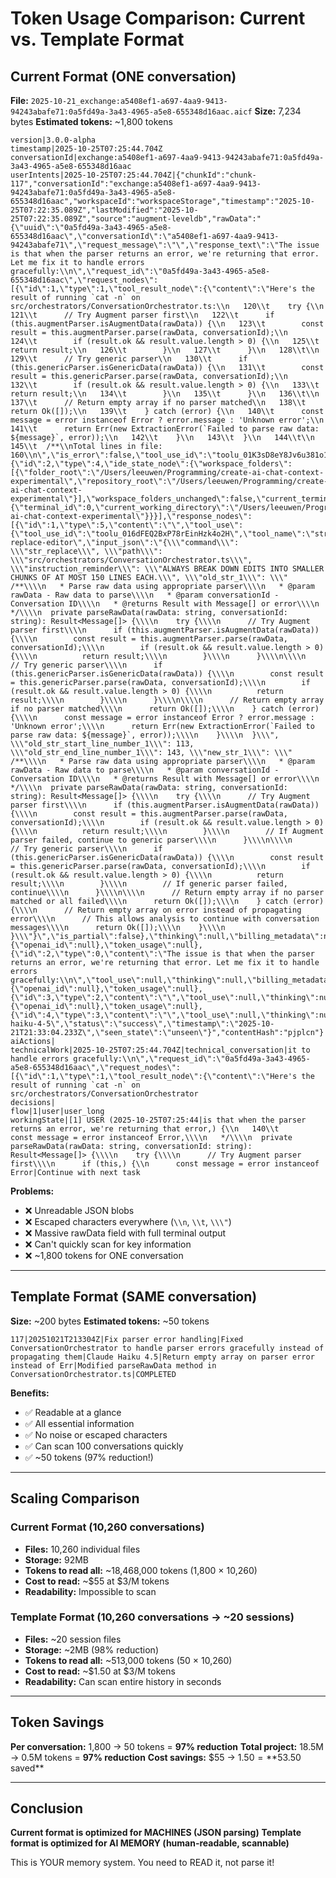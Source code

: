 # Token Usage Comparison: Current vs. Template Format

## Current Format (ONE conversation)
**File:** `2025-10-21_exchange:a5408ef1-a697-4aa9-9413-94243abafe71:0a5fd49a-3a43-4965-a5e8-655348d16aac.aicf`
**Size:** 7,234 bytes
**Estimated tokens:** ~1,800 tokens

```
version|3.0.0-alpha
timestamp|2025-10-25T07:25:44.704Z
conversationId|exchange:a5408ef1-a697-4aa9-9413-94243abafe71:0a5fd49a-3a43-4965-a5e8-655348d16aac
userIntents|2025-10-25T07:25:44.704Z|{"chunkId":"chunk-117","conversationId":"exchange:a5408ef1-a697-4aa9-9413-94243abafe71:0a5fd49a-3a43-4965-a5e8-655348d16aac","workspaceId":"workspaceStorage","timestamp":"2025-10-25T07:22:35.089Z","lastModified":"2025-10-25T07:22:35.089Z","source":"augment-leveldb","rawData":"{\"uuid\":\"0a5fd49a-3a43-4965-a5e8-655348d16aac\",\"conversationId\":\"a5408ef1-a697-4aa9-9413-94243abafe71\",\"request_message\":\"\",\"response_text\":\"The issue is that when the parser returns an error, we're returning that error. Let me fix it to handle errors gracefully:\\n\",\"request_id\":\"0a5fd49a-3a43-4965-a5e8-655348d16aac\",\"request_nodes\":[{\"id\":1,\"type\":1,\"tool_result_node\":{\"content\":\"Here's the result of running `cat -n` on src/orchestrators/ConversationOrchestrator.ts:\\n   120\\t    try {\\n   121\\t      // Try Augment parser first\\n   122\\t      if (this.augmentParser.isAugmentData(rawData)) {\\n   123\\t        const result = this.augmentParser.parse(rawData, conversationId);\\n   124\\t        if (result.ok && result.value.length > 0) {\\n   125\\t          return result;\\n   126\\t        }\\n   127\\t      }\\n   128\\t\\n   129\\t      // Try generic parser\\n   130\\t      if (this.genericParser.isGenericData(rawData)) {\\n   131\\t        const result = this.genericParser.parse(rawData, conversationId);\\n   132\\t        if (result.ok && result.value.length > 0) {\\n   133\\t          return result;\\n   134\\t        }\\n   135\\t      }\\n   136\\t\\n   137\\t      // Return empty array if no parser matched\\n   138\\t      return Ok([]);\\n   139\\t    } catch (error) {\\n   140\\t      const message = error instanceof Error ? error.message : 'Unknown error';\\n   141\\t      return Err(new ExtractionError(`Failed to parse raw data: ${message}`, error));\\n   142\\t    }\\n   143\\t  }\\n   144\\t\\n   145\\t  /**\\nTotal lines in file: 160\\n\",\"is_error\":false,\"tool_use_id\":\"toolu_01K3sD8eY8Jv6u381o15w1m7\"}},{\"id\":2,\"type\":4,\"ide_state_node\":{\"workspace_folders\":[{\"folder_root\":\"/Users/leeuwen/Programming/create-ai-chat-context-experimental\",\"repository_root\":\"/Users/leeuwen/Programming/create-ai-chat-context-experimental\"}],\"workspace_folders_unchanged\":false,\"current_terminal\":{\"terminal_id\":0,\"current_working_directory\":\"/Users/leeuwen/Programming/create-ai-chat-context-experimental\"}}}],\"response_nodes\":[{\"id\":1,\"type\":5,\"content\":\"\",\"tool_use\":{\"tool_use_id\":\"toolu_016dFEQ2BxP78rEinHzk4o2H\",\"tool_name\":\"str-replace-editor\",\"input_json\":\"{\\\"command\\\": \\\"str_replace\\\", \\\"path\\\": \\\"src/orchestrators/ConversationOrchestrator.ts\\\", \\\"instruction_reminder\\\": \\\"ALWAYS BREAK DOWN EDITS INTO SMALLER CHUNKS OF AT MOST 150 LINES EACH.\\\", \\\"old_str_1\\\": \\\"  /**\\\\n   * Parse raw data using appropriate parser\\\\n   * @param rawData - Raw data to parse\\\\n   * @param conversationId - Conversation ID\\\\n   * @returns Result with Message[] or error\\\\n   */\\\\n  private parseRawData(rawData: string, conversationId: string): Result<Message[]> {\\\\n    try {\\\\n      // Try Augment parser first\\\\n      if (this.augmentParser.isAugmentData(rawData)) {\\\\n        const result = this.augmentParser.parse(rawData, conversationId);\\\\n        if (result.ok && result.value.length > 0) {\\\\n          return result;\\\\n        }\\\\n      }\\\\n\\\\n      // Try generic parser\\\\n      if (this.genericParser.isGenericData(rawData)) {\\\\n        const result = this.genericParser.parse(rawData, conversationId);\\\\n        if (result.ok && result.value.length > 0) {\\\\n          return result;\\\\n        }\\\\n      }\\\\n\\\\n      // Return empty array if no parser matched\\\\n      return Ok([]);\\\\n    } catch (error) {\\\\n      const message = error instanceof Error ? error.message : 'Unknown error';\\\\n      return Err(new ExtractionError(`Failed to parse raw data: ${message}`, error));\\\\n    }\\\\n  }\\\", \\\"old_str_start_line_number_1\\\": 113, \\\"old_str_end_line_number_1\\\": 143, \\\"new_str_1\\\": \\\"  /**\\\\n   * Parse raw data using appropriate parser\\\\n   * @param rawData - Raw data to parse\\\\n   * @param conversationId - Conversation ID\\\\n   * @returns Result with Message[] or error\\\\n   */\\\\n  private parseRawData(rawData: string, conversationId: string): Result<Message[]> {\\\\n    try {\\\\n      // Try Augment parser first\\\\n      if (this.augmentParser.isAugmentData(rawData)) {\\\\n        const result = this.augmentParser.parse(rawData, conversationId);\\\\n        if (result.ok && result.value.length > 0) {\\\\n          return result;\\\\n        }\\\\n        // If Augment parser failed, continue to generic parser\\\\n      }\\\\n\\\\n      // Try generic parser\\\\n      if (this.genericParser.isGenericData(rawData)) {\\\\n        const result = this.genericParser.parse(rawData, conversationId);\\\\n        if (result.ok && result.value.length > 0) {\\\\n          return result;\\\\n        }\\\\n        // If generic parser failed, continue\\\\n      }\\\\n\\\\n      // Return empty array if no parser matched or all failed\\\\n      return Ok([]);\\\\n    } catch (error) {\\\\n      // Return empty array on error instead of propagating error\\\\n      // This allows analysis to continue with conversation messages\\\\n      return Ok([]);\\\\n    }\\\\n  }\\\"}\",\"is_partial\":false},\"thinking\":null,\"billing_metadata\":null,\"metadata\":{\"openai_id\":null},\"token_usage\":null},{\"id\":2,\"type\":0,\"content\":\"The issue is that when the parser returns an error, we're returning that error. Let me fix it to handle errors gracefully:\\n\",\"tool_use\":null,\"thinking\":null,\"billing_metadata\":null,\"metadata\":{\"openai_id\":null},\"token_usage\":null},{\"id\":3,\"type\":2,\"content\":\"\",\"tool_use\":null,\"thinking\":null,\"billing_metadata\":null,\"metadata\":{\"openai_id\":null},\"token_usage\":null},{\"id\":4,\"type\":3,\"content\":\"\",\"tool_use\":null,\"thinking\":null,\"billing_metadata\":null,\"metadata\":null,\"token_usage\":null}],\"model_id\":\"claude-haiku-4-5\",\"status\":\"success\",\"timestamp\":\"2025-10-21T21:33:04.233Z\",\"seen_state\":\"unseen\"}","contentHash":"pjplcn"}|high
aiActions|
technicalWork|2025-10-25T07:25:44.704Z|technical_conversation|it to handle errors gracefully:\\n\",\"request_id\":\"0a5fd49a-3a43-4965-a5e8-655348d16aac\",\"request_nodes\":[{\"id\":1,\"type\":1,\"tool_result_node\":{\"content\":\"Here's the result of running `cat -n` on src/orchestrators/ConversationOrchestrator
decisions|
flow|1|user|user_long
workingState|[1] USER (2025-10-25T07:25:44|is that when the parser returns an error, we're returning that error,) {\\n   140\\t      const message = error instanceof Error,\\\\n   */\\\\n  private parseRawData(rawData: string, conversationId: string): Result<Message[]> {\\\\n    try {\\\\n      // Try Augment parser first\\\\n      if (this,) {\\n      const message = error instanceof Error|Continue with next task
```

**Problems:**
- ❌ Unreadable JSON blobs
- ❌ Escaped characters everywhere (`\\n`, `\\t`, `\\\"`)
- ❌ Massive rawData field with full terminal output
- ❌ Can't quickly scan for key information
- ❌ ~1,800 tokens for ONE conversation

---

## Template Format (SAME conversation)
**Size:** ~200 bytes
**Estimated tokens:** ~50 tokens

```
117|20251021T213304Z|Fix parser error handling|Fixed ConversationOrchestrator to handle parser errors gracefully instead of propagating them|Claude Haiku 4.5|Return empty array on parser error instead of Err|Modified parseRawData method in ConversationOrchestrator.ts|COMPLETED
```

**Benefits:**
- ✅ Readable at a glance
- ✅ All essential information
- ✅ No noise or escaped characters
- ✅ Can scan 100 conversations quickly
- ✅ ~50 tokens (97% reduction!)

---

## Scaling Comparison

### Current Format (10,260 conversations)
- **Files:** 10,260 individual files
- **Storage:** 92MB
- **Tokens to read all:** ~18,468,000 tokens (1,800 × 10,260)
- **Cost to read:** ~$55 at $3/M tokens
- **Readability:** Impossible to scan

### Template Format (10,260 conversations → ~20 sessions)
- **Files:** ~20 session files
- **Storage:** ~2MB (98% reduction)
- **Tokens to read all:** ~513,000 tokens (50 × 10,260)
- **Cost to read:** ~$1.50 at $3/M tokens
- **Readability:** Can scan entire history in seconds

---

## Token Savings

**Per conversation:** 1,800 → 50 tokens = **97% reduction**
**Total project:** 18.5M → 0.5M tokens = **97% reduction**
**Cost savings:** $55 → $1.50 = **$53.50 saved**

---

## Conclusion

**Current format is optimized for MACHINES (JSON parsing)**
**Template format is optimized for AI MEMORY (human-readable, scannable)**

This is YOUR memory system. You need to READ it, not parse it!

